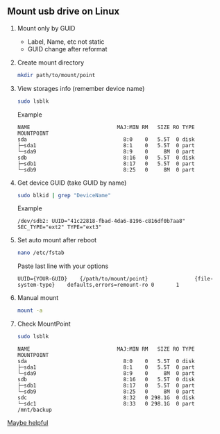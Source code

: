 ## Mount usb drive on Linux

1) Mount only by GUID 
   - Label, Name, etc not static
   - GUID change after reformat

2) Create mount directory
   ```bash
   mkdir path/to/mount/point
   ```

3) View storages info (remember device name)
   ```bash
   sudo lsblk 
   ```
   Example 
   ```
   NAME                            MAJ:MIN RM   SIZE RO TYPE  MOUNTPOINT
   sda                               8:0    0   5.5T  0 disk  
   ├─sda1                            8:1    0   5.5T  0 part  
   └─sda9                            8:9    0     8M  0 part  
   sdb                               8:16   0   5.5T  0 disk  
   ├─sdb1                            8:17   0   5.5T  0 part  
   └─sdb9                            8:25   0     8M  0 part  
   ```

4) Get device GUID (take GUID by name)
   ```bash
   sudo blkid | grep "DeviceName"
   ```
   Example
   ```
   /dev/sdb2: UUID="41c22818-fbad-4da6-8196-c816df0b7aa8" SEC_TYPE="ext2" TYPE="ext3" 
   ```

5) Set auto mount after reboot
   ```bash
   nano /etc/fstab
   ```
   Paste last line with your options
   ```
   UUID={YOUR-GUID}    {/path/to/mount/point}               {file-system-type}    defaults,errors=remount-ro 0       1
   ```

6) Manual mount
   ```bash
   mount -a
	```

7) Check MountPoint
   ```bash
   sudo lsblk
   ```
   ```
   NAME                            MAJ:MIN RM   SIZE RO TYPE  MOUNTPOINT
   sda                               8:0    0   5.5T  0 disk  
   ├─sda1                            8:1    0   5.5T  0 part  
   └─sda9                            8:9    0     8M  0 part  
   sdb                               8:16   0   5.5T  0 disk  
   ├─sdb1                            8:17   0   5.5T  0 part  
   └─sdb9                            8:25   0     8M  0 part  
   sdc                               8:32   0 298.1G  0 disk  
   └─sdc1                            8:33   0 298.1G  0 part  /mnt/backup
   ```

[Maybe helpful](https://www.cyberciti.biz/faq/linux-finding-using-uuids-to-update-fstab/)
